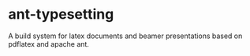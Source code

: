 ant-typesetting
===============

A build system for latex documents and beamer presentations based on pdflatex and apache ant.

